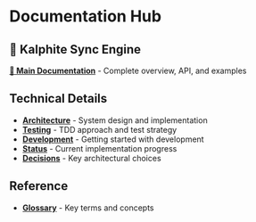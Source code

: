 # Documentation Hub

## 🚀 Kalphite Sync Engine

**[📖 Main Documentation](../packages/kalphite/README.md)** - Complete overview, API, and examples

## Technical Details

- **[Architecture](./kalphite/architecture.md)** - System design and implementation
- **[Testing](./kalphite/testing.md)** - TDD approach and test strategy
- **[Development](./kalphite/setup.md)** - Getting started with development
- **[Status](./kalphite/status.md)** - Current implementation progress
- **[Decisions](./kalphite/decisions.md)** - Key architectural choices

## Reference

- **[Glossary](./glossary.md)** - Key terms and concepts
